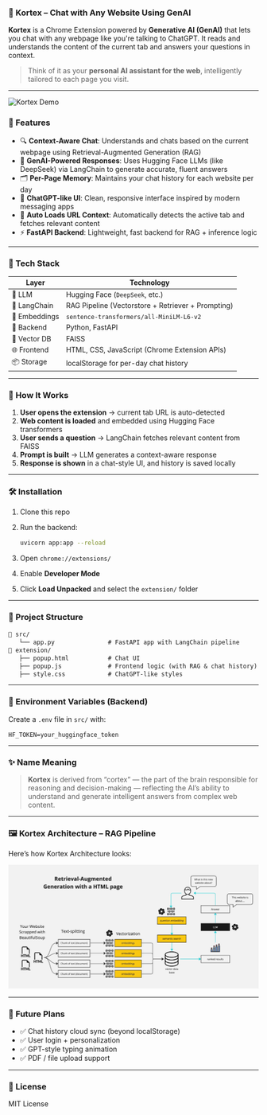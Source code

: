 ### 🧠 Kortex – Chat with Any Website Using GenAI

**Kortex** is a Chrome Extension powered by **Generative AI (GenAI)** that lets you chat with any webpage like you're talking to ChatGPT. It reads and understands the content of the current tab and answers your questions in context.

> Think of it as your **personal AI assistant for the web**, intelligently tailored to each page you visit.

---
![[Kortex Demo](docs/Kortex_demo.gif)](https://youtu.be/n4cO67uanW0)

### 🚀 Features

* 🔍 **Context-Aware Chat**: Understands and chats based on the current webpage using Retrieval-Augmented Generation (RAG)
* 🧠 **GenAI-Powered Responses**: Uses Hugging Face LLMs (like DeepSeek) via LangChain to generate accurate, fluent answers
* 🗂️ **Per-Page Memory**: Maintains your chat history for each website per day
* 💬 **ChatGPT-like UI**: Clean, responsive interface inspired by modern messaging apps
* 🔄 **Auto Loads URL Context**: Automatically detects the active tab and fetches relevant content
* ⚡ **FastAPI Backend**: Lightweight, fast backend for RAG + inference logic

---

### 🧰 Tech Stack

| Layer         | Technology                                         |
| ------------- | -------------------------------------------------- |
| 🧠 LLM        | Hugging Face (`DeepSeek`, etc.)                    |
| 🔗 LangChain  | RAG Pipeline (Vectorstore + Retriever + Prompting) |
| 🧩 Embeddings | `sentence-transformers/all-MiniLM-L6-v2`           |
| 🧠 Backend    | Python, FastAPI                                    |
| 🧱 Vector DB  | FAISS                                              |
| 🌐 Frontend   | HTML, CSS, JavaScript (Chrome Extension APIs)      |
| 📦 Storage    | localStorage for per-day chat history              |

---



### 🧪 How It Works

1. **User opens the extension** → current tab URL is auto-detected
2. **Web content is loaded** and embedded using Hugging Face transformers
3. **User sends a question** → LangChain fetches relevant content from FAISS
4. **Prompt is built** → LLM generates a context-aware response
5. **Response is shown** in a chat-style UI, and history is saved locally

---

### 🛠️ Installation

1. Clone this repo
2. Run the backend:

   ```bash
   uvicorn app:app --reload
   ```
3. Open `chrome://extensions/`
4. Enable **Developer Mode**
5. Click **Load Unpacked** and select the `extension/` folder

---

### 📌 Project Structure

```
📁 src/
   └── app.py               # FastAPI app with LangChain pipeline
📁 extension/
   ├── popup.html           # Chat UI
   ├── popup.js             # Frontend logic (with RAG & chat history)
   ├── style.css            # ChatGPT-like styles
```

---

### 🔐 Environment Variables (Backend)

Create a `.env` file in `src/` with:

```env
HF_TOKEN=your_huggingface_token
```

---

### ✨ Name Meaning

> **Kortex** is derived from “cortex” — the part of the brain responsible for reasoning and decision-making — reflecting the AI’s ability to understand and generate intelligent answers from complex web content.

---
### 🖼️ Kortex Architecture – RAG Pipeline

Here’s how  Kortex Architecture looks:

![Kortex Architecture](docs/HTML-rag-diagram.jpg) 

---
### 📌 Future Plans

* ✅ Chat history cloud sync (beyond localStorage)
* ✅ User login + personalization
* ✅ GPT-style typing animation
* ✅ PDF / file upload support

---

### 📄 License

MIT License


